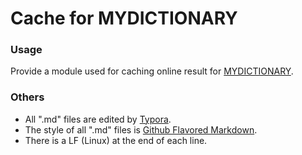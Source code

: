 # Cache for MYDICTIONARY

### Usage

Provide a module used for caching online result for [MYDICTIONARY](https://github.com/zzc-tongji/mydictionary).

### Others

- All ".md" files are edited by [Typora](http://typora.io).
- The style of all ".md" files is [Github Flavored Markdown](https://guides.github.com/features/mastering-markdown/#GitHub-flavored-markdown).
- There is a LF (Linux) at the end of each line.
